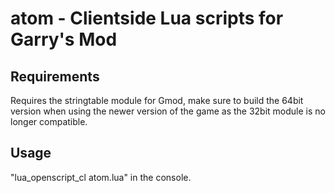 # atom - Clientside Lua scripts for Garry's Mod

## Requirements
Requires the stringtable module for Gmod, make sure to build the 64bit version when using the newer version of the game as the 32bit module is no longer compatible.

## Usage
"lua_openscript_cl atom.lua" in the console.
